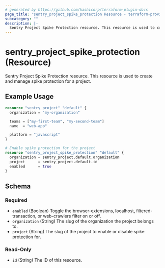 ```yaml
---
# generated by https://github.com/hashicorp/terraform-plugin-docs
page_title: "sentry_project_spike_protection Resource - terraform-provider-sentry"
subcategory: ""
description: |-
  Sentry Project Spike Protection resource. This resource is used to create and manage spike protection for a project.
---
```


# sentry_project_spike_protection (Resource)

Sentry Project Spike Protection resource. This resource is used to create and manage spike protection for a project.

## Example Usage

```terraform
resource "sentry_project" "default" {
  organization = "my-organization"

  teams = ["my-first-team", "my-second-team"]
  name  = "web-app"

  platform = "javascript"
}

# Enable spike protection for the project
resource "sentry_project_spike_protection" "default" {
  organization = sentry_project.default.organization
  project      = sentry_project.default.id
  enabled      = true
}
```

<!-- schema generated by tfplugindocs -->
## Schema

### Required

- `enabled` (Boolean) Toggle the browser-extensions, localhost, filtered-transaction, or web-crawlers filter on or off.
- `organization` (String) The slug of the organization the project belongs to.
- `project` (String) The slug of the project to enable or disable spike protection for.

### Read-Only

- `id` (String) The ID of this resource.
